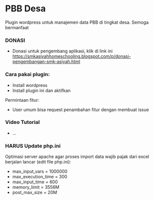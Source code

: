 # PBB Desa
Plugin wordpress untuk manajemen data PBB di tingkat desa.
Semoga bermanfaat

### DONASI
- Donasi untuk pengembang aplikasi, klik di link ini https://smkasiyahhomeschooling.blogspot.com/p/donasi-pengembangan-smk-asiyah.html

### Cara pakai plugin:
- Install wordpress
- Install plugin ini dan aktifkan


Permintaan fitur:
- User umum bisa request penambahan fitur dengan membuat issue

### Video Tutorial 
- ...

### HARUS Update php.ini
Optimasi server apache agar proses import data wajib pajak dari excel berjalan lancar (edit file php.ini):
- max_input_vars = 1000000
- max_execution_time = 300
- max_input_time = 600
- memory_limit = 3556M
- post_max_size = 20M